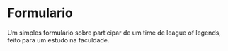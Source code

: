 # Formulario
Um simples formulário sobre participar de um time de league of legends, feito para um estudo na faculdade.
